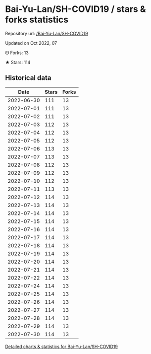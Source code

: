# Bai-Yu-Lan/SH-COVID19 / stars & forks statistics

Repository url: [/Bai-Yu-Lan/SH-COVID19](https://github.com/Bai-Yu-Lan/SH-COVID19)

Updated on Oct 2022, 07

☋ Forks: 13

★ Stars: 114

## Historical data
| Date | Stars | Forks |
|------|-------|-------|
| 2022-06-30 | 111 | 13 | 
| 2022-07-01 | 111 | 13 | 
| 2022-07-02 | 111 | 13 | 
| 2022-07-03 | 112 | 13 | 
| 2022-07-04 | 112 | 13 | 
| 2022-07-05 | 112 | 13 | 
| 2022-07-06 | 113 | 13 | 
| 2022-07-07 | 113 | 13 | 
| 2022-07-08 | 112 | 13 | 
| 2022-07-09 | 112 | 13 | 
| 2022-07-10 | 112 | 13 | 
| 2022-07-11 | 113 | 13 | 
| 2022-07-12 | 114 | 13 | 
| 2022-07-13 | 114 | 13 | 
| 2022-07-14 | 114 | 13 | 
| 2022-07-15 | 114 | 13 | 
| 2022-07-16 | 114 | 13 | 
| 2022-07-17 | 114 | 13 | 
| 2022-07-18 | 114 | 13 | 
| 2022-07-19 | 114 | 13 | 
| 2022-07-20 | 114 | 13 | 
| 2022-07-21 | 114 | 13 | 
| 2022-07-22 | 114 | 13 | 
| 2022-07-24 | 114 | 13 | 
| 2022-07-25 | 114 | 13 | 
| 2022-07-26 | 114 | 13 | 
| 2022-07-27 | 114 | 13 | 
| 2022-07-28 | 114 | 13 | 
| 2022-07-29 | 114 | 13 | 
| 2022-07-30 | 114 | 13 | 


[Detailed charts & statistics for Bai-Yu-Lan/SH-COVID19](https://reviewgithub.com/rep/Bai-Yu-Lan/SH-COVID19)
